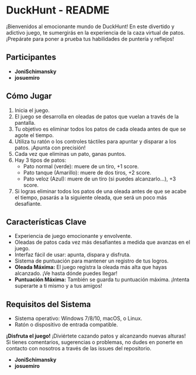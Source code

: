 # DuckHunt - README

¡Bienvenidos al emocionante mundo de DuckHunt! En este divertido y adictivo juego, te sumergirás en la experiencia de la caza virtual de patos. ¡Prepárate para poner a prueba tus habilidades de puntería y reflejos!

## Participantes
- **JoniSchimansky**
- **josuemiro**

## Cómo Jugar
1. Inicia el juego.
2. El juego se desarrolla en oleadas de patos que vuelan a través de la pantalla.
3. Tu objetivo es eliminar todos los patos de cada oleada antes de que se agote el tiempo.
4. Utiliza tu ratón o los controles táctiles para apuntar y disparar a los patos. ¡Apunta con precisión!
5. Cada vez que eliminas un pato, ganas puntos.
6. Hay 3 tipos de patos:
    - Pato normal (verde): muere de un tiro, +1 score.
    - Pato tanque (Amarillo): muere de dos tiros, +2 score.
    - Pato veloz (Azul): muere de un tiro (si puedes alcanzarlo...), +3 score.
6. Si logras eliminar todos los patos de una oleada antes de que se acabe el tiempo, pasarás a la siguiente oleada, que será un poco más desafiante.

## Características Clave
- Experiencia de juego emocionante y envolvente.
- Oleadas de patos cada vez más desafiantes a medida que avanzas en el juego.
- Interfaz fácil de usar: apunta, dispara y disfruta.
- Sistema de puntuación para mantener un registro de tus logros.
- **Oleada Máxima:** El juego registra la oleada más alta que hayas alcanzado. ¡Ve hasta dónde puedes llegar!
- **Puntuación Máxima:** También se guarda tu puntuación máxima. ¡Intenta superarte a ti mismo y a tus amigos!

## Requisitos del Sistema
- Sistema operativo: Windows 7/8/10, macOS, o Linux.
- Ratón o dispositivo de entrada compatible.

**¡Disfruta el juego!**
¡Diviértete cazando patos y alcanzando nuevas alturas! Si tienes comentarios, sugerencias o problemas, no dudes en ponerte en contacto con nosotros a través de las issues del repositorio.

- **JoniSchimansky**
- **josuemiro**
